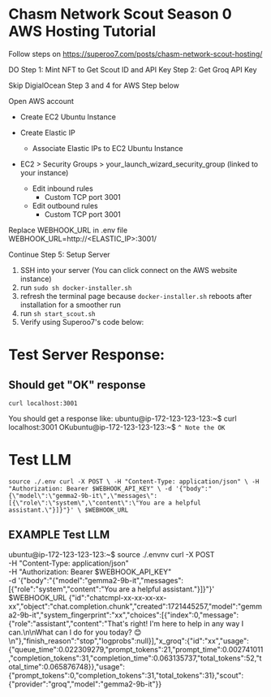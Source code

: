 # Chasm Network Scout Season 0 AWS Hosting Tutorial

Follow steps on https://superoo7.com/posts/chasm-network-scout-hosting/

DO
Step 1: Mint NFT to Get Scout ID and API Key 
Step 2: Get Groq API Key 

Skip DigialOcean Step 3 and 4 for AWS Step below

Open AWS account
- Create EC2 Ubuntu Instance

- Create Elastic IP
    - Associate Elastic IPs to EC2 Ubuntu Instance

- EC2 > Security Groups > your_launch_wizard_security_group (linked to your instance)
    - Edit inbound rules 
        - Custom TCP port 3001
    - Edit outbound rules 
        - Custom TCP port 3001

Replace WEBHOOK_URL in .env file
WEBHOOK_URL=http://<ELASTIC_IP>:3001/

Continue Step 5: Setup Server 
1. SSH into your server (You can click connect on the AWS website instance)
2. run `sudo sh docker-installer.sh`
3. refresh the terminal page because `docker-installer.sh` reboots after installation for a smoother run
4. run `sh start_scout.sh`
5. Verify using Superoo7's code below:

# Test Server Response:
## Should get "OK" response
`curl localhost:3001`

You should get a response like:
ubuntu@ip-172-123-123-123:~$ curl localhost:3001
OKubuntu@ip-172-123-123-123:~$ 
`^ Note the OK`

# Test LLM
`source ./.env
curl -X POST \
     -H "Content-Type: application/json" \
     -H "Authorization: Bearer $WEBHOOK_API_KEY" \
     -d '{"body":"{\"model\":\"gemma2-9b-it\",\"messages\":[{\"role\":\"system\",\"content\":\"You are a helpful assistant.\"}]}"}' \
     $WEBHOOK_URL
`

## EXAMPLE Test LLM
ubuntu@ip-172-123-123-123:~$ source ./.envnv
curl -X POST \
     -H "Content-Type: application/json" \
     -H "Authorization: Bearer $WEBHOOK_API_KEY" \
     -d '{"body":"{\"model\":\"gemma2-9b-it\",\"messages\":[{\"role\":\"system\",\"content\":\"You are a helpful assistant.\"}]}"}' \
     $WEBHOOK_URL
{"id":"chatcmpl-xx-xx-xx-xx-xx","object":"chat.completion.chunk","created":1721445257,"model":"gemma2-9b-it","system_fingerprint":"xx","choices":[{"index":0,"message":{"role":"assistant","content":"That's right! I'm here to help in any way I can.\n\nWhat can I do for you today? 😊  \n"},"finish_reason":"stop","logprobs":null}],"x_groq":{"id":"xx","usage":{"queue_time":0.022309279,"prompt_tokens":21,"prompt_time":0.002741011,"completion_tokens":31,"completion_time":0.063135737,"total_tokens":52,"total_time":0.065876748}},"usage":{"prompt_tokens":0,"completion_tokens":31,"total_tokens":31},"scout":{"provider":"groq","model":"gemma2-9b-it"}}
